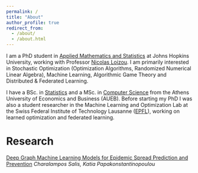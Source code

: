 ```yaml
---
permalink: /
title: "About"
author_profile: true
redirect_from: 
  - /about/
  - /about.html
---
```


I am a PhD student in [Applied Mathematics and Statistics](https://engineering.jhu.edu/ams/) at Johns Hopkins University, working with Professor [Nicolas Loizou](https://nicolasloizou.github.io/). I am primarily interested in Stochastic Optimization (Optimization Algorithms, Randomized Numerical Linear Algebra), Machine Learning, Algorithmic Game Theory and Distributed & Federated Learning.

I have a BSc. in [Statistics](https://www.dept.aueb.gr/en/stat) and a MSc. in [Computer Science](http://grad.cs.aueb.gr/en/index.php) from the Athens University of Economics and Business (AUEB). Before starting my PhD I was also a student researcher in the Machine Learning and Optimization Lab at the Swiss Federal Institute of Technology Lausanne ([EPFL](https://www.epfl.ch/en/)), working on learned optimization and federated learning.

Research
======

[Deep Graph Machine Learning Models for Epidemic Spread Prediction and Prevention](https://link.springer.com/chapter/10.1007/978-3-031-57515-0_12)
*Charalampos Salis, Katia Papakonstantinopoulou*
